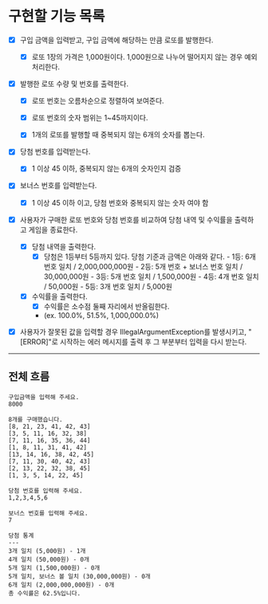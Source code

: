 # 구현할 기능 목록
- [X] 구입 금액을 입력받고, 구입 금액에 해당하는 만큼 로또를 발행한다.
  - [X] 로또 1장의 가격은 1,000원이다. 1,000원으로 나누어 떨어지지 않는 경우 예외 처리한다.


- [X] 발행한 로또 수량 및 번호를 출력한다. 
  - [X] 로또 번호는 오름차순으로 정렬하여 보여준다.
  - [X] 로또 번호의 숫자 범위는 1~45까지이다.
  - [X] 1개의 로또를 발행할 때 중복되지 않는 6개의 숫자를 뽑는다.


- [X] 당첨 번호를 입력받는다. 
    - [X] 1 이상 45 이하, 중복되지 않는 6개의 숫자인지 검증


- [X] 보너스 번호를 입력받는다.
    - [X] 1 이상 45 이하 이고, 당첨 번호와 중복되지 않는 숫자 여야 함


- [X] 사용자가 구매한 로또 번호와 당첨 번호를 비교하여 당첨 내역 및 수익률을 출력하고 게임을 종료한다.
  - [X] 당첨 내역을 출력한다.
    - [X] 당첨은 1등부터 5등까지 있다. 당첨 기준과 금액은 아래와 같다.
          - 1등: 6개 번호 일치 / 2,000,000,000원
          - 2등: 5개 번호 + 보너스 번호 일치 / 30,000,000원
          - 3등: 5개 번호 일치 / 1,500,000원
          - 4등: 4개 번호 일치 / 50,000원
          - 5등: 3개 번호 일치 / 5,000원
    
  - [X] 수익률을 출력한다.
    - [X] 수익률은 소수점 둘째 자리에서 반올림한다. 
    - (ex. 100.0%, 51.5%, 1,000,000.0%)


- [X] 사용자가 잘못된 값을 입력할 경우 IllegalArgumentException를 발생시키고, "[ERROR]"로 시작하는 에러 메시지를 출력 후 그 부분부터 입력을 다시 받는다.


---
## 전체 흐름
```
구입금액을 입력해 주세요.
8000

8개를 구매했습니다.
[8, 21, 23, 41, 42, 43]
[3, 5, 11, 16, 32, 38]
[7, 11, 16, 35, 36, 44]
[1, 8, 11, 31, 41, 42]
[13, 14, 16, 38, 42, 45]
[7, 11, 30, 40, 42, 43]
[2, 13, 22, 32, 38, 45]
[1, 3, 5, 14, 22, 45]

당첨 번호를 입력해 주세요.
1,2,3,4,5,6

보너스 번호를 입력해 주세요.
7

당첨 통계
---
3개 일치 (5,000원) - 1개
4개 일치 (50,000원) - 0개
5개 일치 (1,500,000원) - 0개
5개 일치, 보너스 볼 일치 (30,000,000원) - 0개
6개 일치 (2,000,000,000원) - 0개
총 수익률은 62.5%입니다.
```